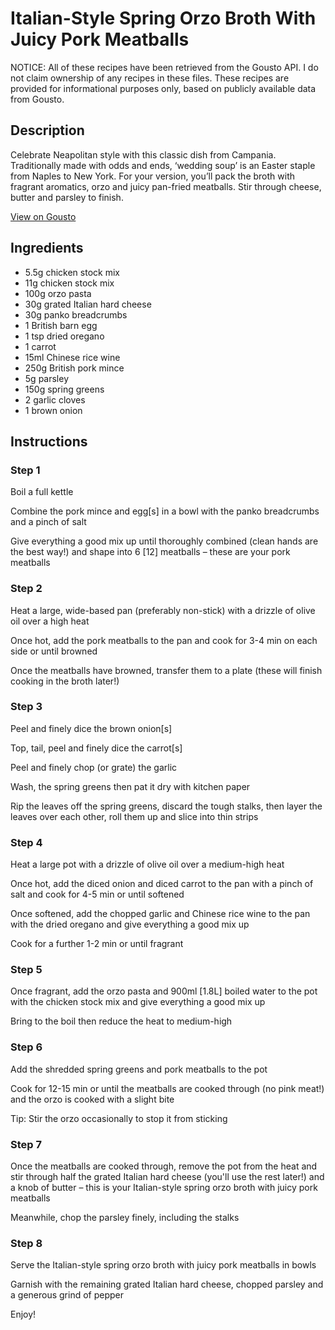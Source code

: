 # Italian-Style Spring Orzo Broth With Juicy Pork Meatballs

NOTICE: All of these recipes have been retrieved from the Gousto API. I do not claim ownership of any recipes in these files. These recipes are provided for informational purposes only, based on publicly available data from Gousto.

## Description

Celebrate Neapolitan style with this classic dish from Campania. Traditionally made with odds and ends, ‘wedding soup’ is an Easter staple from Naples to New York. For your version, you’ll pack the broth with fragrant aromatics, orzo and juicy pan-fried meatballs. Stir through cheese, butter and parsley to finish. 

[View on Gousto](https://www.gousto.co.uk/recipes/cookbook/italian-style-spring-orzo-broth-with-juicy-pork-meatballs)

## Ingredients

- 5.5g chicken stock mix
- 11g chicken stock mix
- 100g orzo pasta
- 30g grated Italian hard cheese
- 30g panko breadcrumbs
- 1 British barn egg
- 1 tsp dried oregano
- 1 carrot
- 15ml Chinese rice wine
- 250g British pork mince
- 5g parsley
- 150g spring greens
- 2 garlic cloves
- 1 brown onion

## Instructions


### Step 1

Boil a full kettle

Combine the pork mince and egg<span class="text-danger">[s]</span> in a bowl with the panko breadcrumbs and a pinch of salt

Give everything a good mix up until thoroughly combined (clean hands are the best way!) and shape into 6 <span class="text-danger">[12]</span> meatballs – these are your pork meatballs


### Step 2

Heat a large, wide-based pan (preferably non-stick) with a drizzle of olive oil over a high heat

Once hot, add the pork meatballs to the pan and cook for 3-4 min on each side or until browned

Once the meatballs have browned, transfer them to a plate (these will finish cooking in the broth later!)


### Step 3

Peel and finely dice the brown onion<span class="text-danger">[s]</span>

Top, tail, peel and finely dice the carrot<span class="text-danger">[s]</span>

Peel and finely chop (or grate) the garlic

Wash, the spring greens then pat it dry with kitchen paper 

Rip the leaves off the spring greens, discard the tough stalks, then layer the leaves over each other, roll them up and slice into thin strips


### Step 4

Heat a large pot with a drizzle of olive oil over a medium-high heat

Once hot, add the diced onion and diced carrot to the pan with a pinch of salt and cook for 4-5 min or until softened

Once softened, add the chopped garlic and Chinese rice wine to the pan with the dried oregano and give everything a good mix up

Cook for a further 1-2 min or until fragrant


### Step 5

Once fragrant, add the orzo pasta and 900ml <span class="text-danger">[1.8L] </span>boiled water to the pot with the chicken stock mix and give everything a good mix up

Bring to the boil then reduce the heat to medium-high


### Step 6

Add the shredded spring greens and pork meatballs to the pot

Cook for 12-15 min or until the meatballs are cooked through (no pink meat!) and the orzo is cooked with a slight bite

Tip: Stir the orzo occasionally to stop it from sticking


### Step 7

Once the meatballs are cooked through, remove the pot from the heat and stir through half the grated Italian hard cheese (you'll use the rest later!) and a knob of butter – this is your Italian-style spring orzo broth with juicy pork meatballs

Meanwhile, chop the parsley finely, including the stalks

### Step 8

Serve the Italian-style spring orzo broth with juicy pork meatballs in bowls

Garnish with the remaining grated Italian hard cheese, chopped parsley and a generous grind of pepper

Enjoy!

